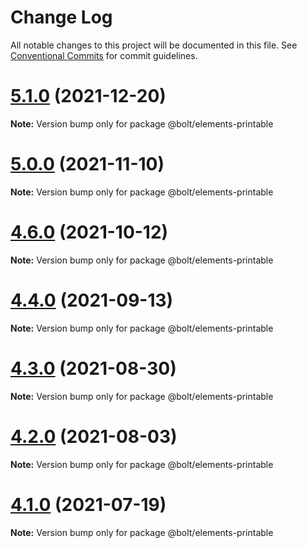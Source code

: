 # Change Log

All notable changes to this project will be documented in this file.
See [Conventional Commits](https://conventionalcommits.org) for commit guidelines.

# [5.1.0](https://github.com/boltdesignsystem/bolt/tree/master/packages/elements/bolt-printable/compare/v5.0.1...v5.1.0) (2021-12-20)

**Note:** Version bump only for package @bolt/elements-printable





# [5.0.0](https://github.com/boltdesignsystem/bolt/tree/master/packages/elements/bolt-printable/compare/v4.7.0...v5.0.0) (2021-11-10)

**Note:** Version bump only for package @bolt/elements-printable





# [4.6.0](https://github.com/boltdesignsystem/bolt/tree/master/packages/elements/bolt-printable/compare/v4.5.1...v4.6.0) (2021-10-12)

**Note:** Version bump only for package @bolt/elements-printable





# [4.4.0](https://github.com/boltdesignsystem/bolt/tree/master/packages/elements/bolt-printable/compare/v4.3.0...v4.4.0) (2021-09-13)

**Note:** Version bump only for package @bolt/elements-printable





# [4.3.0](https://github.com/boltdesignsystem/bolt/tree/master/packages/elements/bolt-printable/compare/v4.2.3...v4.3.0) (2021-08-30)

**Note:** Version bump only for package @bolt/elements-printable





# [4.2.0](https://github.com/boltdesignsystem/bolt/tree/master/packages/elements/bolt-printable/compare/v4.1.1...v4.2.0) (2021-08-03)

**Note:** Version bump only for package @bolt/elements-printable





# [4.1.0](https://github.com/boltdesignsystem/bolt/tree/master/packages/elements/bolt-printable/compare/v4.0.2...v4.1.0) (2021-07-19)

**Note:** Version bump only for package @bolt/elements-printable
